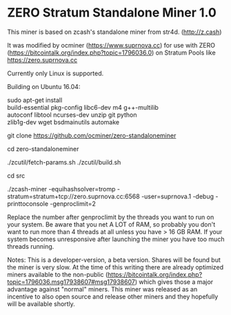 ZERO Stratum Standalone Miner 1.0
=================================

This miner is based on zcash's standalone miner from str4d. (http://z.cash)

It was modified by ocminer (https://www.suprnova.cc) for use with ZERO (https://bitcointalk.org/index.php?topic=1796036.0) on Stratum Pools
like https://zero.suprnova.cc

Currently only Linux is supported.

Building on Ubuntu 16.04:

sudo apt-get install \
      build-essential pkg-config libc6-dev m4 g++-multilib \
      autoconf libtool ncurses-dev unzip git python \
      zlib1g-dev wget bsdmainutils automake

git clone https://github.com/ocminer/zero-standaloneminer

cd zero-standaloneminer

./zcutil/fetch-params.sh
./zcutil/build.sh 

cd src

./zcash-miner -equihashsolver=tromp -stratum=stratum+tcp://zero.suprnova.cc:6568 -user=suprnova.1 -debug -printtoconsole -genproclimit=2

Replace the number after genproclimit by the threads you want to run on your system. Be aware that you net A LOT of RAM, so probably you don't want to run more
than 4 threads at all unless you have > 16 GB RAM. If your system becomes unresponsive after launching the miner you have too much threads running.

Notes:
This is a developer-version, a beta version. Shares will be found but the miner is very slow. At the time of this writing there are already optimized miners
available to the non-public (https://bitcointalk.org/index.php?topic=1796036.msg17938607#msg17938607) which gives those a major advantage against "normal" miners.
This miner was released as an incentive to also open source and release other miners and they hopefully will be available shortly.

